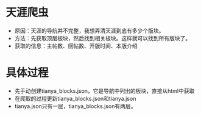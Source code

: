 # 天涯爬虫
+ 原因：天涯的导航并不完整，我想弄清天涯到底有多少个版块。
+ 方法：先获取顶层板块，然后找到相关板块。这样就可以找到所有版块了。
+ 获取的信息：主帖数、回帖数、开版时间、本版介绍

# 具体过程
+ 先手动创建tianya_blocks.json，它是导航中列出的板块，直接从html中获取
+ 在爬取的过程更新tianya_blocks.json和tianya.json
+ tianya.json只有一层，tianya_blocks.json有两层。